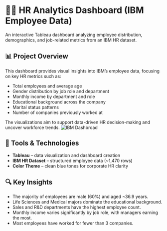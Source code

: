 # 👩‍💼 HR Analytics Dashboard (IBM Employee Data)

An interactive Tableau dashboard analyzing employee distribution, demographics, and job-related metrics from an IBM HR dataset.

## 📊 Project Overview

This dashboard provides visual insights into IBM’s employee data, focusing on key HR metrics such as:

- Total employees and average age
- Gender distribution by job role and department
- Monthly income by department and role
- Educational background across the company
- Marital status patterns
- Number of companies previously worked at

The visualizations aim to support data-driven HR decision-making and uncover workforce trends.
![IBM Dashbroad](https://github.com/user-attachments/assets/8750dac6-81b3-4f57-80c1-76e6a1b27c62)


## 📂 Tools & Technologies

- **Tableau** – data visualization and dashboard creation  
- **IBM HR Dataset** – structured employee data (~1,470 rows)
- **Color Theme** – clean blue tones for corporate HR clarity



## 🔍 Key Insights

- The majority of employees are male (60%) and aged ~36.9 years.
- Life Sciences and Medical majors dominate the educational background.
- Sales and R&D departments have the highest employee count.
- Monthly income varies significantly by job role, with managers earning the most.
- Most employees have worked for fewer than 3 companies.

